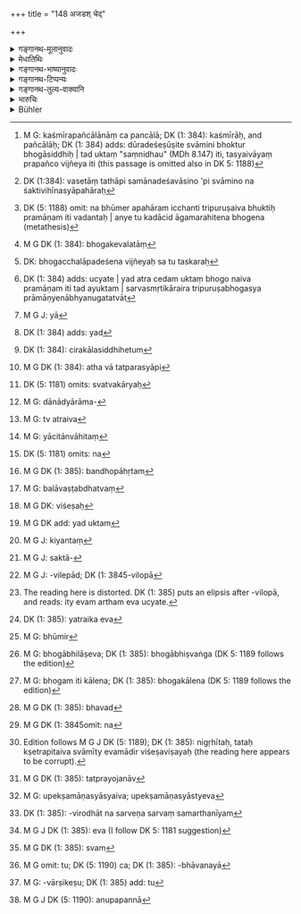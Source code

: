 +++
title = "148 अजडश् चेद्"

+++

<details><summary>गङ्गानथ-मूलानुवादः</summary>

If the owner is neither an idiot nor a minor, and the property is used in his own country,—it becomes frustrated in law, and the user becomes entitled to the property.—(148)
</details>

<details><summary>मेधातिथिः</summary>

[^२३५]:
     M G DK (1: 384; 5.1188): dravyam

**जडः** अप्रतिपत्तिमान् । **पोगण्डो** बालः । प्राक् षोडशाद् बालः प्रोगण्ड इत्य् उच्यते । एतच् च स्वधनसंरक्षणासामर्थ्यकारणानाम् अन्येषाम् अप्य् उपलक्षणार्थम् । मद्यद्यूतविशक्तता, दीर्घरोगगृहीतता, तपःस्वाध्यायैकपरत्वम्, व्यवहारेष्व् अनैपुण्यम्, वागिन्द्रियाभावः, बाधिर्यम् — यस्यैते ऽसामर्थ्यहेतवः सन्ति न तदीये धने भोक्तुर् बहुतरेणापि कालेन स्वत्वम् आपद्यते । **विषये चास्य भुज्यते** । **अस्येति** धनिनः प्रत्यवमर्शः । **विषयः** काश्मीराणां कश्मीरः, पञ्चालानां च पञ्चालः[^२३६] । यदि भोक्ता च स्वामी चैकस्मिन्न् एव देशे वसेत् तथापि शक्तिविहीनस्यायं व्यवहारः । अत्रापि व्याख्याने प्रपञ्च एवायम्,[^२३७] अजडापोगण्डग्रहणस्य प्रदर्शनार्थतया व्याख्यातत्वात् । तेन यस्य जानतो यदुपेक्षाकारणं न संभाव्यते तदीयं धनं दश वर्षाणि भुञ्जानो भोक्तैवार्हति, तस्य तत्स्वम् इत्य् अवगन्तव्यम् । 


[^२३७]:
     DK (1:384): vasetāṃ tathāpi samānadeśavāsino 'pi svāmino na śaktivihīnasyāpahāraḥ


[^२३६]:
     M G: kaśmīrapañcālānāṃ ca pancālā; DK (1: 384): kaśmīrāḥ, and pañcālāḥ; DK (1: 384) adds: dūradeśeṣūṣite svāmini bhoktur bhogāsiddhiḥ | tad uktaṃ "saṃnidhau" (MDh 8.147) iti, tasyaivāyaṃ prapañco vijñeya iti (this passage is omitted also in DK 5: 1188)

> <u>ननु च</u> न भोगात् स्वत्वं युक्तम् । स्वत्वे सति भोगो युक्तः । भोगाद् धि स्वत्वे ऽव्यवस्था स्यात् । यश् चायम् अवधिर् दश वर्षाणीति, स स्मृत्यन्तरेण न सर्वस्मिन् धन इष्यते । किं तर्हि, "पश्यतो ऽब्रुवतो भूमेर् हानिर् विंशतिवार्षिकी" (य्ध् २.२४) इति । अन्ये तु विंशतिवार्षिकेणापि भोगेन न भूमेर् अपहारम् इच्छन्ति त्रिपुरुषैव भुक्तिः प्रमाणम् इति वदन्तः (च्ड़्। न्स्म् १.८१) । अन्ये तु कदाचिद् आगमरहितेन भोगे न[^२३८] स्वाम्यम् अनुमन्यन्ते । एवं ह्य् आहुः- 


[^२३८]:
     DK (5: 1188) omit: na bhūmer apahāram icchanti tripuruṣaiva bhuktiḥ pramāṇam iti vadantaḥ | anye tu kadācid āgamarahitena bhogena (metathesis)

- अनागमं च यो भुङ्क्ते बहून्य् अब्दशतान्य् अपि" । (न्स्म् १.७६* अद्दितिओन्)

तथा-

- संभोगो यत्र दृश्येत न दृश्येतागमः क्वचित् ।

- आगमः कारणं तत्र न संभोग इति स्थितिः ॥ (म्ध् ८.२००)

त्रिपुरुषभुक्तिवादिनस् तावद् एवं पठन्ति ।

- यद् विनागमम् अत्यन्तं भुक्तं पूर्वैस् त्रिभिर् भवेत् ।

- न तच् छक्यम् अपाहर्तुं क्रमात् त्रिपुरुषागतम् ॥ (न्स्म् १.८१)

अस्यायम् अर्थः- आगमो दानादिः । असति तस्मिन् यद् भुक्तं पितृपितामहप्रपितामहैस् तच् चतुर्थस्य सिध्यति, न तु विंशत्या वर्षैः । तत्रान्यत्रोक्तम् ।

- आदौ तु कारणं दानं मध्ये भुक्तिस् तु सागमा ।

- अन्ते तु बुक्तिर् एवैका प्रमाणं स्थावरे भवेत् ॥

तृतीयस्य बोगात् सिद्धिः, न प्रथमद्वितीययोः पितृपितामहयोः । अस्यापि न विंशतिवर्षैर् भोगः प्रमाणम् । अन्ये त्व् आगमरहितस्य वार्षशतिकस्यापि भोग्यस्याप्रामाण्यम् अनुमन्यन्ते । तथा चाहुः ।

- अनागमं तु यो भुङ्क्ते बहून्य् अब्दशतान्य् अपि ।

- चौरदण्डेन तं पापं दण्डयेत् पृथिवीपतिः ॥

- भोगं केवलतो[^२३९] यस् तु कीर्तयेन् नागमं क्वचित् ।


[^२३९]:
     M G DK (1: 384): bhogakevalatāṃ

- आगमः कारणं तत्र न संभोग इति स्थितिः[^२४०] ॥ (न्स्म् १.७६* अद्दितिओन्)


[^२४०]:
     DK: bhogacchalāpadeśena vijñeyaḥ sa tu taskaraḥ

- [^२४१] । यत्[^२४२] तु "बहून्य् अब्दशतानि" इति, तद् आहर्तृविषयम्[^२४३] आत्मीयम् एव बोगम् चिरकालत्वे हेतुम्[^२४४] आह- तस्य पितृपितामहभोगेन विना न सिद्ध्यतीत्य् अर्थः । कथं पुनर् एकस्यानेकाब्दशतो भोगः पुरुषस्य । नैष दोषः । चिरकालप्रतिपादनपरा बहुत्ववचनाः शतं सहस्रम् इत्यादयः शब्दाः । यथा "शतायुर् वै पुरुषः शतवीर्यः शतेन्द्रियः" (ऐत्ब् २.१७) इति । एतद् उक्तं भवति- विंशतिवार्षिकाद् भोगाद् अधिकाद् अपि न प्रथमभोक्तुर् भोगात् स्वत्वसिद्धिः । अर्थात् पुत्रस्यापि[^२४५] न सिद्ध्यतीति यथाश्रुतम् एव । न हि बहुष्व् अब्दशतेष्व् आगमस्मरणं संभवति । ततश् च चिरन्तनदेवायतनब्राह्मणमठग्रामा राजभिर् अपह्रियेरन् । लेख्यशासनम् अपि राजाधिकृतलेखकलिखितम् इति चिरन्तनेषु नैव प्रत्यभिज्ञायेत । कूटशासनम् अपि संभाव्येत । तस्माच् चिरन्तनो भोगः स्वत्वकार्यः[^२४६] स्वत्वस्य दानाद्यागमसंभावनाया[^२४७] ज्ञापको हेतुः, न तु कारकः । अत एव भुक्तिः प्रमाणमध्ये पठिता- 


[^२४७]:
     M G: dānādyārāma-


[^२४६]:
     DK (5: 1181) omits: svatvakāryaḥ


[^२४५]:
     M G DK (1: 384): atha vā tatparasyāpi


[^२४४]:
     DK (1: 384): cirakālasiddhihetum


[^२४३]:
     DK (1: 384) adds: yad


[^२४२]:
     M G J: yā


[^२४१]:
     DK (1: 384) adds: ucyate | yad atra cedam uktaṃ bhogo naiva pramāṇam iti tad ayuktam | sarvasmṛtikāraira tripuruṣabhogasya prāmāṇyenābhyanugatatvāt

- लिखितं साक्षिणो भुक्तिः प्रमाणं त्रिविधं स्मृतम् । इति । (न्स्म् १.६५)

न तु स्वत्वकारणमध्ये- "सप्तवित्तागमाः" (म्ध् १०.११५) इति, "श्रुतशौर्यतपःकन्या" (न्स्म् १.४१) इत्यादौ च । अथ वा यत्र बलादि भोगकारणं संभाव्यते तद्विषयम् एतत् "अनागमम्" (न्स्म् १.७६* अद्दितिओन्) इत्यादि । अत्रैव[^२४८] प्रकरणे पठितम्-


[^२४८]:
     M G: tv atraiva

- अन्वाहितं हृतं[^२४९] न्यस्तं बलावष्टब्धयाचितम् ।


[^२४९]:
     M G: yācitānvāhitaṃ

- अप्रत्यक्षं च यद् भुक्तं षड् एतान्य् आगमं विना ॥ इति । (न्स्म् १.७९)

> <u>ननु च</u> "आधि सीमा" (म्ध् ८.१४९) इत्य् अनेनैवायम् अर्थः सिद्धः ।

- <u>न,</u>[^२५०]<u> उक्तस्य</u> कालस्य त्रिपुरुषं यावद् भुङ्क्ते स एवार्थः । अयं तु तत उत्तरकालम् अपि निवृत्त्यर्थम् आरभते । तथा च "बहून्य् अब्दशतानि" इत्य् अत्र वचनम् । "अन्वाहितम्" यत् प्रकटम्, अन्यथा प्रदर्श्यान्तर्हितम् अन्यद् अवस्थाप्यते । "हृतम्"[^२५१] रात्रौ संधिभेदछलादिना । "बलावष्टब्धम्"[^२५२] प्रसह्येति शेषः[^२५३] । शिष्टं प्रसिद्धम् ।


[^२५३]:
     M G DK: viśeṣaḥ


[^२५२]:
     M G: balāvaṣṭabdhatvaṃ


[^२५१]:
     M G DK (1: 385): bandhopāhṛtam


[^२५०]:
     DK (5: 1181) omits: na

- <u>यदि</u> त्रिपुरुषा भुक्तिः प्रमाणं कस् तर्हि[^२५४] "पश्यतो ऽब्रुवतो भूमेर् हानिर् विंशतिवार्षिकी" (य्ध् २.२४) इत्य् अस्यार्थः । 


[^२५४]:
     M G DK add: yad uktam

- <u>केचिद्</u> आहुः । इयन्तं[^२५५] कालं भुञ्जानस्य सति लेख्यदोषादौ शक्ताभियुक्तादिकृतत्वं[^२५६] क्रमाक्षरविलोपाद्[^२५७] असत्यनयाभ्याम् अधमर्ण[^२५८] उच्यते । संदिग्धरूपम् अपि लेख्यम् इयता भोगकालेन निश्चीयते । 


[^२५८]:
     The reading here is distorted. DK (1: 385) puts an elipsis after -vilopā, and reads: ity evam artham eva ucyate.


[^२५७]:
     M G J: -vilepād; DK (1: 3845-vilopā


[^२५६]:
     M G J: saktā-


[^२५५]:
     M G J: kiyantaṃ

- <u>अन्ये</u> त्व् आहुः । यत्रैव[^२५९] ताम् एव भूमिम्[^२६०] एकस्य बन्धायार्पयति, ताम् एव चापरस्य । एकस्याद्यं प्रमाणम्, अपरस्य पाश्चात्यम् । तत्र सत्य् अपि प्रामाण्यस्याद्यत्वे पाश्चात्यो विंशतिवार्षिको भोगो बलवान् । 


[^२६०]:
     M G: bhūmir


[^२५९]:
     DK (1: 385): yatraika eva 

- <u>एतच् चायुक्तम्</u>, येनैव स्वीकृतो बन्धस् तथैव सः, "आधेः स्वीकरणात् सिद्धिः" (य्ध् २.६२) इति वचनात् । स्वीकारश् च भूमेर् भोगाभिलाषैव[^२६१] तेनेदृशे विषये स्वल्पेनापि कालेन[^२६२] बन्धसिद्धिः । एतद् एवाभिप्रेत्योक्तम्-


[^२६२]:
     M G: bhogam iti kālena; DK (1: 385): bhogakālena (DK 5: 1189 follows the edition)


[^२६१]:
     M G: bhogābhilāṣeva; DK (1: 385): bhogābhiṣvaṅga (DK 5: 1189 follows the edition)

- विद्यमाने ऽपि लिखिते जीवत्स्व् अपि हि साक्षिषु ।

- विशेषतः स्थावराणां यन् न भुक्तं न तत् स्थिरम् ॥ इति । (न्स्म् १.६८)

विशेषग्रहणं गवाश्वादाव् अभुजमाने ऽपि नासिद्धिः, यतस् ते नावशयं भोग्याः । तथा हि भवेत्-[^२६३] गौर् गर्भं न[^२६४] गृह्णाति, कीदृशो ऽस्या अतो भोगः । भूमिस् तु सर्वदा फलदेति भोगलाभम् अन्तरेण न बन्धत्वसिद्धिः । तत्रापि कथंचिद् उपेक्ष्यमाणस्य तु यच्छतः प्रथमभोगकाल एव यदि द्वितीयेनाधिग्राहकेण संनिकर्षादिना स्वीकृतः स्यात्, इतरेण वाद्यप्रमाणवता देशविप्रकर्षात् कार्यव्यासङ्गाद् वा न स्वीकृतस् तदा विचार्यते नेयता तदसिद्धिः । यदा तु गृहीताधिर् एव समनन्तरं राज्ञा प्रव्राजितो महान्तं व्याधिम् आससाद, न वास्यान्यो ऽर्थरक्षाद्यधिकृतः कश्चिद् अस्ति, स चिरेणाप्य् आगतः सिद्धाव् अपि निरुपधिप्रमाणकाले लभत एव स्वीकृतम् अप्य् अन्येन ।


[^२६४]:
     M G DK (1: 3845omit: na


[^२६३]:
     M G DK (1: 385): bhavad

- <u>अन्ये तु,</u> भ्रातॄणां न्यूनाधिकविभक्तानां पुनर्विभागः समीकरणार्थ उक्तः । स विंशतिवर्षेभ्य ऊर्ध्वं नास्तीत्य् एवमर्थम् इदम् आहुः । एतावन्मात्रफलत्वे तत्रैवाभिधानम् उचितम् । सामान्याभिधानं तु प्रकरणोत्कर्षेणान्यविषयताम् अपि ज्ञापयति ।

- <u>अपरे तु,</u> "खिलीभूता भूमिर् येन क्षेत्रीकृता तत्र भूमिस्थानोपभोग उक्तः । स चेद् एतावन्ति वर्षाणि निगृहीतस् तथा सूत्रक्षेत्रयन्त्रैश् च स्वामी भूमित्वेन स च विषयः "[^२६५] इत्य् एवम् आहुः । 


[^२६५]:
     Edition follows M G J DK (5: 1189); DK (1: 385): nigṛhītaḥ, tataḥ kṣetrapitaiva svāmīty evamādir viśeṣaviṣayaḥ (the reading here appears to be corrupt).

- इहभवन्तस् त्व् आहुः- यौ समानदेशौ समानसामर्थ्यौ समानस्वभावौ समानधनौ तुल्यप्रयोजनाव्[^२६६] अपरस्परसंबन्धिनौ तयोर् अन्यतरस्येतरेण भुज्यमानम् इयन्तम् अवधिं समक्षम् उपेक्षमाणस्यास्य नैव[^२६७] स्थावरेषु स्वाम्यम् । किं तु त्रिपुरुषभुक्तिविरोधात् सर्वेण सर्वम्[^२६८] । विरुद्धे ह्य् एते स्मृती । ते न किम् अपि कल्पनम् अर्हतः, येनास्ति च स्वाम्यम्, नास्ति चेत् किंचिद् युज्यते । तत एवं[^२६९] व्यवस्था युक्ता । यद्य् अपि सत्वागमकारणानि बहूनि सन्ति दानविक्रयबन्धकारणादीनि, तथाप्य् अनुपलभ्यमानकारणविशेषे विंशतिवार्षिकभोगे ऽनन्तरादर्शितविषये बन्धरूपताभ्युपगन्तुं युक्ता । चञ्चलं भोग्यं च स्वत्वम् । वस्त्वपचये तत्प्रत्याहर्तुं लभ्यते । ततश् च त्रिपुरुषा भुक्तिः सर्वस्य स्वत्वम्[^२७०] आपादयति । दानविक्रयसंभावना तु[^२७१] यावत्य् एव सा वार्षिकी भविष्यति । विंशतिवार्षिके[^२७२] भोगे न किंचिद् अनुपपन्नम्[^२७३] । 


[^२७३]:
     M G J DK (5: 1190): anupapannā


[^२७२]:
     M G: -vārṣikeṣu; DK (1: 385) add: tu


[^२७१]:
     M G omit: tu; DK (5: 1190) ca; DK (1: 385): -bhāvanayā


[^२७०]:
     M G DK (1: 385): svam


[^२६९]:
     M G J DK (1: 385): eva (I follow DK 5: 1181 suggestion)


[^२६८]:
     DK (1: 385): -virodhāt na sarveṇa sarvaṃ samarthanīyam


[^२६७]:
     M G: upekṣamāṇasyāsyaiva; upekṣamāṇasyāstyeva


[^२६६]:
     M G DK (1: 385): tatprayojanāv

यत्रोभाव् अप्य् आगमम् अन्तरेण भोगमात्रबलात् प्रवृत्तौ तत्र पूर्वो भोगश् चिरन्तनो ऽपि विंशतिवर्षभोग्येन[^२७४] सांप्रतिकेन निरुपाधिना बाध्यते । दण्डपूर्विकयात्रागत[^२७५] इयत्कालो भोगः त्रिपुरुषागताया भुक्तेर् भाधक इत्य् उक्तं भवति ।  

**भग्नं तद् व्यवहारेणेति** । व्यवहारग्रहणं धर्मनिवृत्त्यर्थम् । तेन यदि कथंचिज् जानीते तदा जीयेत । तदापि त्व् अनेन[^२७६] उपनिधिभोगज्ञापने प्रमाणं नास्ति, तेन व्यवहरतो जीयन्त्,। तद्धर्मो नास्ति, तादृशेन भोगेनापि हतः[^२७७] इति, तिष्ठत्व् एतत् ॥ ८.१४८ ॥
</details>

<details><summary>गङ्गानथ-भाष्यानुवादः</summary>

This verso is supplementary to what has been said (in the preceding
verse) regarding the man not deserving to recover the property—‘*if he
is neither an idiot nor a minor*.’ One who is devoid of intelligence is
called as ‘*idiot*;’ and one who is still a child is a‘*minor*;’ one who
has not reached his sixteenth year is called a ‘*minor*.’

What is mentioned here is only by way of illustration, standing, as it
docs, for those conditions that make one unable to protect his own
interests; such conditions for instance, as disability due to wine or
gambling, protracted illness, being taken up entirely by austerities and
study, want of business-capacity, deafness.

In the case of the property of persons suffering from such disabilities,
even prolonged using does not create ownership in the person using it.

‘*Is used in his country*’.—The term ‘*his*’ refers to the actual owner.
The ‘*country*’ of the Kaśmiri people is Kaśmir, that of the inhabitant
of Pañcāla is Pañcāla. The sense is that—‘if both the owner and the user
are inhabitants of the same country.’

What is meant is that the rule laid down applies to the case of persons
suffering from a disability; all the rest are mere details in the
explanation; as it has been already pointed out that the mention of the
‘idiot’ and the ‘minor’ is merely indicative. Hence the sense is
that—‘in cases where it is possible for the owner to know that his
property is being enjoyed by another, if the latter continues to enjoy
it for ten years, then he becomes entitled to it,—*i.e*., the ownership
passes over to him.’

*Objection*.—(A) “It is not right that *enjoyment* or *possession*
should lead to ownership; on the contrary, it is *ownership* that leads
to *possession*. If *possession* were to lead to *ownership*, there
would be confusion. (B) further, as regards the limit of tea years that
has been set forth, other Smṛti-texts do not admit this in the case of
all kinds of property. For instance—‘in the case of landed property
ownership ceases after *twenty years*, if the owner sees it being
enjoyed and says nothing’—says Yājñavalkya (*Vyavahāra*, 24). Others
again do not admit the passing away of ownership even after twenty years
of adverse possession. They say—‘If one enjoys, without title, a
property even for hundreds of years, he should be punished by the king
with the penalty due to thieves’ (Nārada, 87);—and again, ‘Where
possession is found, but no title for it, the rule is that it is the
title, and not the possession, that should form the ground of
ownership.’ (Nārada, 84).”

Those who hold to the view of possession for three generations (leading
to the passing over of ownership) quote the following text—‘Even in the
absence of title, if a property has been in total possession for three
generations, it cannot be recovered, having passed from one generation
to another for three generations’ (Nārada, 91). And the meaning of this
is as follows:—‘Authority’ means a deed of gift or some such
document;—in the absence of such proof, what has been enjoyed by the
father, grandfather, and great-grandfather, becomes the property of the
fourth generation; and it is not so after twenty years only. Elsewhere
again we read—

‘The best authority consists in a gift-deed, possession accompanied by
title is the second, and possession is the last,—in connection with
immovable property.’ Now, it is in the case of the third generation—and
not in that of father and grandfather only—that ownership would be
established by possession only:—but in his case also it is not
possession during twenty years only. Others again hold that mere
possession—even though extending over a hundred years—cannot be regarded
as a ground for ownership; and in support of this they quote the
following texts:—(*a*) ‘If a person enjoys a property without
title,—even for hundreds of years, he should be punished with the
penalty of a thief’ (Nārada, 87); (*b*) ‘If one man puts forward only
possession, and no title, he should be regarded as a thief’ (Nārada,
86); (*c*) “The law is that it is authority, and not possession, that
forms the ground of ownership’ (Nārada, 84). What has been referred to
above in regard to possession extending over ‘hundreds of years’ (not
being a right ground), is long-extending possession by one and the same
person; and such possession cannot establish one’s ownership, unless
there has been possession by his father and grandfather also.

“But how can one person possess a property for *hundreds of years*?”

There is no force in this objection. Such expressions as ‘hundred
years,’ ‘thousand years’ and the like are used only in the sense of
*long periods of time*; *e.g*., in such statements—‘The man lives for a
hundred years, of hundred glories and hundred organs.’

The upshot of all this is that in the case of the first generation of
the possessor, mere possession, even though extending over a period of
twenty years or more, does not establish *ownership*,—which means that
the son of such a possessor also does not acquire the ownership; and
thus the meaning of the texts is just as is directly signified by their
words.

As a matter of fact, it is not possible for the ‘Title’ of possession to
be remembered for ‘several hundred years’: so that if the production of
such title were insisted upon, kings would come to confiscate all those
properties that may have belonged of yore to temples, Brāhmaṇas,
monasteries and village-communities. As for written land-grants, these
also could not have their writings verified and recognised, after the
lapse of a long time, as actually written by the king’s scribes; and the
grants themselves might be suspected to be forged. Hence long-standing
possession is regarded as indicative of the presence of valid title in
the shape of a gift-deed and the like, and it is for this reason that
possession has been mentioned among ‘proofs’ in the text—‘There are
three grounds of ownership—documentary evidence, witnesses and
possession’ (Nārada, 69),—and not as a ‘ground of ownership,’ which are
mentioned in the text—‘There are seven marks of acquiring property’
(Manu, 10.115), and also in the text—‘Learning, Bravery, Austerity,
Daughter, etc., etc.’

Or the assertion of Nārada—‘If a man enjoys a property without
authority, etc.’—may be taken as referring to a case where there is
suspicion of forcible possession; as in the same context we find the
text—’ (1) Misrepresented Deposits, (2) Stolen goods, (3) Deposits, (4)
Goods retained forcibly, (5) What is obtained by begging, and (6) What
is possessed secretly,—these six are property possessed without title’
(Nārada, 92).

“But this has been already declared in another text:—

‘Deposits, Boundaries, etc.’ (Manu, 8.159, and Nārada, 8).” What these
latter texts refer to is possession during three generations only, and
the text under consideration precludes the propriety of possession
beyond that also; as is clearly indicated by the phrase ‘for several
hundred years.’

In the text under consideration, ‘*anvāhitam*,’ ‘Misrepresented
Deposits,’ stands for an article which is actutally pledged in a form
different from that in which it was shown at the time of the
transaction;—‘stolen goods’ for what is obtained by fraud or by breaking
through a wall at night, and so forth; while ‘forcible retention’
implies the use of force; this is the difference between the two;—the
rest is quite clear.

“If it is only *possession for three generations* that is a ground for
title, what then is the meaning of the text—‘One loses his ownership
over land, if he sees it being enjoyed by another, without saying
anything’ (Yājñavalkya, *Vyavahāra*, 24).”

Some people offer the following explanation:—The text refers to the case
where the man has been in possession of a property for some time, and a
documentary flaw, or some such vitiating element, happens to be
detected,—*e.g*., it is found that it was executed under pressure, or
some letters are found to have been rubbed out, and so forth;—as ‘twenty
years’ is ample time for the ascertaining of the exact nature of the
suspicious document.

Others however explain it as referring to the case where the man offers
the same plot of land as pledge to one person, after having previously
pledged it to another,—and the title of the one is prior to that of the
other; and what is meant is that in such a case, notwithstanding the
priority of the title, greater validity attaches to the ‘possession’ by
the other person, if it has continued for twenty years.

This however is not right; for it has been declared that, when a person
hits accepted a pledge, it means that it has been accepted as ‘deposit’;
and in the case of land, this acceptance implies a desire for
possession; so that in a case like this, the character of the ‘pledge’
becomes established by possession during a short time also. It is with
reference to such cases that we have the declaration—‘What a man is not
possessed of, that is not his own; even though there be documentary
proof and witnesses Ire living; specially in the case of immovables’
(Nārada, 77). The term ‘*specially*’ implies that in the case of cows,
horses, etc., there *is* ownership even without ‘possession’ or ‘use’;
as these latter are not always *used*; and one does not always know what
benefits he may derive from such pledges as these latter. In the case of
land on the other hand, it yields its produce at all times; and hence in
the absence of actual ‘use’ or ‘possession,’ the fact of its having been
‘pledged’ cannot be established.

If the pledger ignores the fact of his having pledged the land to one
person, and offers it to another, even during the period of its
possession by the first pledgee,—and the second pledgee also has
accepted it,—while the former pledgee, either through the distraction of
other business or on account of the distance of the place, has failed to
‘accept’ and take possession of it,—in such a case the circumstances do
not deprive the first pledgee of his right over the land. When, however,
immediately after having received the deposit, the man Is banished by
the king, or is attacked by serious illness, and there is no authorised
person to look after his property,—if the man returns after a long time,
if he can prove his clear title to it, he does obtain possession of the
land, even though in the meantime it may have been pledged to another
person.

Others explain the text as referring to the subject of the revision and
equalising of the shares of brothers, who have separated and divided
their property in unequal shares (twenty years ago); the meaning being
that there can be no such revision after twenty years.

But if this were all that is meant, this should have occurred under the
context dealing with that subject. In fact, a general statement, made
apart from a particular context, indicates that it pertains to other
subjects also.

Others again take it as referring to the case of ‘possession’ where an
uncultivated plot of land has been cultivated by a man; and they declare
that in this case if the possession has continued for twenty years, and
its exact extent has not been checked by means of chains and surveying
instruments,—then all this checking cannot he done after the lapse of
that time.

The revered teachers however explain as follows:—When two men,
inhabitants of the same place, possessing similar powers, similar
natures, equal wealth,—not related to one another,—happen to have the
same interest in a certain immovable property,—if one of them permits
the other to enjoy it during the said time (twenty years), the former
retains no right over the property.

This however would be incompatible with the rule laying down the period
as ‘three generations.’

Thus then, in as much as the various rules bearing upon the subject are
found to be incompatible with one another,—which incompatibility cannot
be set aside by any assumptions,—what has got to be ascertained in each
case is if there is any clear title to ownership,—and in the event of
there being none, if the property is in the possession of another party;
if it is, then the decision must proceed on the basis of such possession
only.

Though there are several kinds of titles to ownership,—such as gift,
sale, pledge and so forth,—yet in the event of none of these titles
being present, if it is shown that there has been possession extending
over twenty years, without break, the right course is to regard it as a
case of ‘pledge.’ Such ownership based upon possession is ephemeral, and
can be set aside if there is deterioration in the property concerned.
(?) Thus it is that possession during three generations creates the
rights of ownership in all cases; possibility of gift or sale, etc.,
also there could be only for one year. So that in the case of possession
for twenty years, there is no incongruity at all.

In a case however where both persons are absolutely without title, and
are asserting themselves by mere force,—the prior possession, even
though of longer standing, is set aside by the twenty years’ possession,
which is more recent and hence free from all suspicion. That is to say,
possession during three generations is set aside in favour of
possession, the exact period of whose duration is precisely
ascertainable.

‘*Becomes frustrated in law*’;—the phrase ‘*in law*’ is added in order
to preclude the notion of its being ‘morally right.’ For if some flaw in
the possession were detected, the possession could be defeated; so that
if the possessor bases his case entirely upon the circumstance that
there is no evidence forthcoming to show that his possession is
fraudulent,—his victory cannot be regarded as morally right; so the fact
remains that the other party loses his case simply on account of the
said possession.—(148)
</details>

<details><summary>गङ्गानथ-टिप्पन्यः</summary>

This verse is quoted in *Aparārka* (p. 632), which adds that, if the
user of the property knows that it rightfully belongs to another, then,
even though he may have acquired ownership by legal usage
(*vyavahārēṇa*), yet he should hand it over to the rightful owner;—in
*Smṛtisāroddhāra* (p. 334);—in *Smṛticandrikā* (Vyavahāra, p. 15b);—and
in *Vīramitrodaya* (Vyavahāra, 66a).
</details>

<details><summary>गङ्गानथ-तुल्य-वाक्यानि</summary>

**(verses 8.147-148)  
**

See Comparative notes for [Verse
8.147].
</details>

<details><summary>भारुचिः</summary>

अजडश् चेद् अपो[गण्ड इति ए]तौ स्वधनान्वेषणाय पर्याप्तौ, न तु जडः, पोगण्डो वा, शक्तिविकल्पत्वात् । विषये चान्यस्य भुज्यते चक्षुषः नाप्रकाशम् । अथ वा स्वविषये नान्य[विषये], न प्रोषीतस्य । एवं च सति पश्यतः समर्थस्य [स]तो भुज्यमानं स्वद्रव्यम् उपक्षया युक्तस् तदपहारो दशवर्षभोगेन । अजडापोगण्डग्रहणेन चान्यद् अपि {स्वध]नान्वेषणव्यासङ्गकारणम् अपाटवादि गृह्यते । सत्रदीक्षादिव्यासङ्गकारणम् अभिहितं विज्ञेयम् । दशवर्षभोगेन स्वीकरणापवादार्थम् इदम् आरभ्यते ॥ ८.१४७ ॥
</details>

<details><summary>Bühler</summary>

148	If (the owner is) neither an idiot nor a minor and if (his chattel) is enjoyed (by another) before his eyes, it is lost to him by law; the adverse possessor shall retain that property.
</details>
